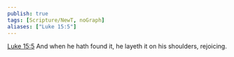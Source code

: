 ```yaml
---
publish: true
tags: [Scripture/NewT, noGraph]
aliases: ["Luke 15:5"]
---
```

[Luke 15:5](https://churchofjesuschrist.org/study/scriptures/nt/luke/15?lang=eng&id=p5#p5) And when he hath found it, he layeth it on his shoulders, rejoicing.

